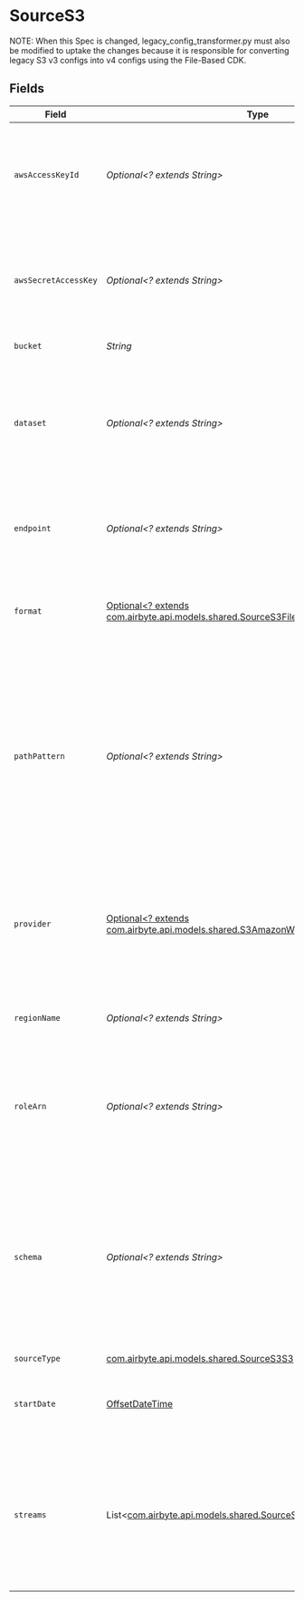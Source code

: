 # SourceS3

NOTE: When this Spec is changed, legacy_config_transformer.py must also be modified to uptake the changes
because it is responsible for converting legacy S3 v3 configs into v4 configs using the File-Based CDK.


## Fields

| Field                                                                                                                                                                                                                                                                                                                                                                                                                                                                                             | Type                                                                                                                                                                                                                                                                                                                                                                                                                                                                                              | Required                                                                                                                                                                                                                                                                                                                                                                                                                                                                                          | Description                                                                                                                                                                                                                                                                                                                                                                                                                                                                                       | Example                                                                                                                                                                                                                                                                                                                                                                                                                                                                                           |
| ------------------------------------------------------------------------------------------------------------------------------------------------------------------------------------------------------------------------------------------------------------------------------------------------------------------------------------------------------------------------------------------------------------------------------------------------------------------------------------------------- | ------------------------------------------------------------------------------------------------------------------------------------------------------------------------------------------------------------------------------------------------------------------------------------------------------------------------------------------------------------------------------------------------------------------------------------------------------------------------------------------------- | ------------------------------------------------------------------------------------------------------------------------------------------------------------------------------------------------------------------------------------------------------------------------------------------------------------------------------------------------------------------------------------------------------------------------------------------------------------------------------------------------- | ------------------------------------------------------------------------------------------------------------------------------------------------------------------------------------------------------------------------------------------------------------------------------------------------------------------------------------------------------------------------------------------------------------------------------------------------------------------------------------------------- | ------------------------------------------------------------------------------------------------------------------------------------------------------------------------------------------------------------------------------------------------------------------------------------------------------------------------------------------------------------------------------------------------------------------------------------------------------------------------------------------------- |
| `awsAccessKeyId`                                                                                                                                                                                                                                                                                                                                                                                                                                                                                  | *Optional<? extends String>*                                                                                                                                                                                                                                                                                                                                                                                                                                                                      | :heavy_minus_sign:                                                                                                                                                                                                                                                                                                                                                                                                                                                                                | In order to access private Buckets stored on AWS S3, this connector requires credentials with the proper permissions. If accessing publicly available data, this field is not necessary.                                                                                                                                                                                                                                                                                                          |                                                                                                                                                                                                                                                                                                                                                                                                                                                                                                   |
| `awsSecretAccessKey`                                                                                                                                                                                                                                                                                                                                                                                                                                                                              | *Optional<? extends String>*                                                                                                                                                                                                                                                                                                                                                                                                                                                                      | :heavy_minus_sign:                                                                                                                                                                                                                                                                                                                                                                                                                                                                                | In order to access private Buckets stored on AWS S3, this connector requires credentials with the proper permissions. If accessing publicly available data, this field is not necessary.                                                                                                                                                                                                                                                                                                          |                                                                                                                                                                                                                                                                                                                                                                                                                                                                                                   |
| `bucket`                                                                                                                                                                                                                                                                                                                                                                                                                                                                                          | *String*                                                                                                                                                                                                                                                                                                                                                                                                                                                                                          | :heavy_check_mark:                                                                                                                                                                                                                                                                                                                                                                                                                                                                                | Name of the S3 bucket where the file(s) exist.                                                                                                                                                                                                                                                                                                                                                                                                                                                    |                                                                                                                                                                                                                                                                                                                                                                                                                                                                                                   |
| `dataset`                                                                                                                                                                                                                                                                                                                                                                                                                                                                                         | *Optional<? extends String>*                                                                                                                                                                                                                                                                                                                                                                                                                                                                      | :heavy_minus_sign:                                                                                                                                                                                                                                                                                                                                                                                                                                                                                | Deprecated and will be removed soon. Please do not use this field anymore and use streams.name instead. The name of the stream you would like this source to output. Can contain letters, numbers, or underscores.                                                                                                                                                                                                                                                                                |                                                                                                                                                                                                                                                                                                                                                                                                                                                                                                   |
| `endpoint`                                                                                                                                                                                                                                                                                                                                                                                                                                                                                        | *Optional<? extends String>*                                                                                                                                                                                                                                                                                                                                                                                                                                                                      | :heavy_minus_sign:                                                                                                                                                                                                                                                                                                                                                                                                                                                                                | Endpoint to an S3 compatible service. Leave empty to use AWS. The custom endpoint must be secure, but the 'https' prefix is not required.                                                                                                                                                                                                                                                                                                                                                         | my-s3-endpoint.com                                                                                                                                                                                                                                                                                                                                                                                                                                                                                |
| `format`                                                                                                                                                                                                                                                                                                                                                                                                                                                                                          | [Optional<? extends com.airbyte.api.models.shared.SourceS3FileFormat>](../../models/shared/SourceS3FileFormat.md)                                                                                                                                                                                                                                                                                                                                                                                 | :heavy_minus_sign:                                                                                                                                                                                                                                                                                                                                                                                                                                                                                | Deprecated and will be removed soon. Please do not use this field anymore and use streams.format instead. The format of the files you'd like to replicate                                                                                                                                                                                                                                                                                                                                         |                                                                                                                                                                                                                                                                                                                                                                                                                                                                                                   |
| `pathPattern`                                                                                                                                                                                                                                                                                                                                                                                                                                                                                     | *Optional<? extends String>*                                                                                                                                                                                                                                                                                                                                                                                                                                                                      | :heavy_minus_sign:                                                                                                                                                                                                                                                                                                                                                                                                                                                                                | Deprecated and will be removed soon. Please do not use this field anymore and use streams.globs instead. A regular expression which tells the connector which files to replicate. All files which match this pattern will be replicated. Use \| to separate multiple patterns. See <a href="https://facelessuser.github.io/wcmatch/glob/" target="_blank">this page</a> to understand pattern syntax (GLOBSTAR and SPLIT flags are enabled). Use pattern <strong>**</strong> to pick up all files. | **                                                                                                                                                                                                                                                                                                                                                                                                                                                                                                |
| `provider`                                                                                                                                                                                                                                                                                                                                                                                                                                                                                        | [Optional<? extends com.airbyte.api.models.shared.S3AmazonWebServices>](../../models/shared/S3AmazonWebServices.md)                                                                                                                                                                                                                                                                                                                                                                               | :heavy_minus_sign:                                                                                                                                                                                                                                                                                                                                                                                                                                                                                | Deprecated and will be removed soon. Please do not use this field anymore and use bucket, aws_access_key_id, aws_secret_access_key and endpoint instead. Use this to load files from S3 or S3-compatible services                                                                                                                                                                                                                                                                                 |                                                                                                                                                                                                                                                                                                                                                                                                                                                                                                   |
| `regionName`                                                                                                                                                                                                                                                                                                                                                                                                                                                                                      | *Optional<? extends String>*                                                                                                                                                                                                                                                                                                                                                                                                                                                                      | :heavy_minus_sign:                                                                                                                                                                                                                                                                                                                                                                                                                                                                                | AWS region where the S3 bucket is located. If not provided, the region will be determined automatically.                                                                                                                                                                                                                                                                                                                                                                                          |                                                                                                                                                                                                                                                                                                                                                                                                                                                                                                   |
| `roleArn`                                                                                                                                                                                                                                                                                                                                                                                                                                                                                         | *Optional<? extends String>*                                                                                                                                                                                                                                                                                                                                                                                                                                                                      | :heavy_minus_sign:                                                                                                                                                                                                                                                                                                                                                                                                                                                                                | Specifies the Amazon Resource Name (ARN) of an IAM role that you want to use to perform operations requested using this profile. Set the External ID to the Airbyte workspace ID, which can be found in the URL of this page.                                                                                                                                                                                                                                                                     |                                                                                                                                                                                                                                                                                                                                                                                                                                                                                                   |
| `schema`                                                                                                                                                                                                                                                                                                                                                                                                                                                                                          | *Optional<? extends String>*                                                                                                                                                                                                                                                                                                                                                                                                                                                                      | :heavy_minus_sign:                                                                                                                                                                                                                                                                                                                                                                                                                                                                                | Deprecated and will be removed soon. Please do not use this field anymore and use streams.input_schema instead. Optionally provide a schema to enforce, as a valid JSON string. Ensure this is a mapping of <strong>{ "column" : "type" }</strong>, where types are valid <a href="https://json-schema.org/understanding-json-schema/reference/type.html" target="_blank">JSON Schema datatypes</a>. Leave as {} to auto-infer the schema.                                                        | {"column_1": "number", "column_2": "string", "column_3": "array", "column_4": "object", "column_5": "boolean"}                                                                                                                                                                                                                                                                                                                                                                                    |
| `sourceType`                                                                                                                                                                                                                                                                                                                                                                                                                                                                                      | [com.airbyte.api.models.shared.SourceS3S3](../../models/shared/SourceS3S3.md)                                                                                                                                                                                                                                                                                                                                                                                                                     | :heavy_check_mark:                                                                                                                                                                                                                                                                                                                                                                                                                                                                                | N/A                                                                                                                                                                                                                                                                                                                                                                                                                                                                                               |                                                                                                                                                                                                                                                                                                                                                                                                                                                                                                   |
| `startDate`                                                                                                                                                                                                                                                                                                                                                                                                                                                                                       | [OffsetDateTime](https://docs.oracle.com/javase/8/docs/api/java/time/OffsetDateTime.html)                                                                                                                                                                                                                                                                                                                                                                                                         | :heavy_minus_sign:                                                                                                                                                                                                                                                                                                                                                                                                                                                                                | UTC date and time in the format 2017-01-25T00:00:00.000000Z. Any file modified before this date will not be replicated.                                                                                                                                                                                                                                                                                                                                                                           | 2021-01-01T00:00:00.000000Z                                                                                                                                                                                                                                                                                                                                                                                                                                                                       |
| `streams`                                                                                                                                                                                                                                                                                                                                                                                                                                                                                         | List<[com.airbyte.api.models.shared.SourceS3FileBasedStreamConfig](../../models/shared/SourceS3FileBasedStreamConfig.md)>                                                                                                                                                                                                                                                                                                                                                                         | :heavy_check_mark:                                                                                                                                                                                                                                                                                                                                                                                                                                                                                | Each instance of this configuration defines a <a href="https://docs.airbyte.com/cloud/core-concepts#stream">stream</a>. Use this to define which files belong in the stream, their format, and how they should be parsed and validated. When sending data to warehouse destination such as Snowflake or BigQuery, each stream is a separate table.                                                                                                                                                |                                                                                                                                                                                                                                                                                                                                                                                                                                                                                                   |